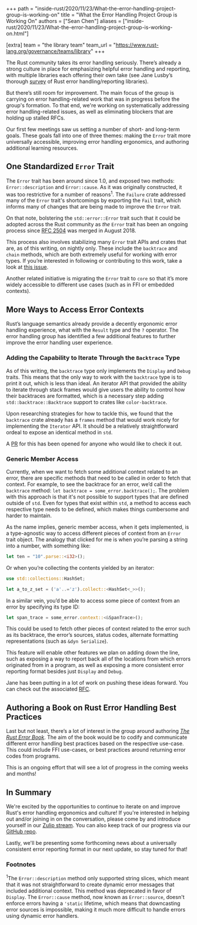 +++
path = "inside-rust/2020/11/23/What-the-error-handling-project-group-is-working-on"
title = "What the Error Handling Project Group is Working On"
authors = ["Sean Chen"]
aliases = ["inside-rust/2020/11/23/What-the-error-handling-project-group-is-working-on.html"]

[extra]
team = "the library team"
team_url = "https://www.rust-lang.org/governance/teams/library"
+++

The Rust community takes its error handling seriously. There’s already a strong culture in place for emphasizing helpful error handling and reporting, with multiple libraries each offering their own take (see Jane Lusby’s thorough [survey][error_ecosystem_vid] of Rust error handling/reporting libraries).

But there’s still room for improvement. The main focus of the group is carrying on error handling-related work that was in progress before the group's formation. To that end, we're working on systematically addressing error handling-related issues, as well as eliminating blockers that are holding up stalled RFCs.  

Our first few meetings saw us setting a number of short- and long-term goals. These goals fall into one of three themes: making the `Error` trait more universally accessible, improving error handling ergonomics, and authoring additional learning resources. 

## One Standardized `Error` Trait 

The `Error` trait has been around since 1.0, and exposed two methods: `Error::description` and `Error::cause`. As it was originally constructed, it was too restrictive for a number of reasons<sup>1</sup>. The `Failure` crate addressed many of the `Error` trait's shortcomings by exporting the `Fail` trait, which informs many of changes that are being made to improve the `Error` trait. 

On that note, bolstering the `std::error::Error` trait such that it could be adopted across the Rust community as _the_ `Error` trait has been an ongoing process since [RFC 2504][rfc2504] was merged in August 2018. 

This process also involves stabilizing many `Error` trait APIs and crates that are, as of this writing, on nightly only. These include the `backtrace` and `chain` methods, which are both extremely useful for working with error types. If you’re interested in following or contributing to this work, take a look at [this issue][core_error_issue].

Another related initiative is migrating the `Error` trait to `core` so that it’s more widely accessible to different use cases (such as in FFI or embedded contexts).

## More Ways to Access Error Contexts

Rust’s language semantics already provide a decently ergonomic error handling experience, what with the `Result` type and the `?` operator. The error handling group has identified a few additional features to further improve the error handling user experience. 

### Adding the Capability to Iterate Through the `Backtrace` Type

As of this writing, the `backtrace` type only implements the `Display` and `Debug` traits. This means that the only way to work with the `backtrace` type is to print it out, which is less than ideal. An iterator API that provided the ability to iterate through stack frames would give users the ability to control how their backtraces are formatted, which is a necessary step adding `std::backtrace::Backtrace` support to crates like `color-backtrace`.

Upon researching strategies for how to tackle this, we found that the `backtrace` crate already has a `frames` method that would work nicely for implementing the `Iterator` API. It should be a relatively straightforward ordeal to expose an identical method in `std`. 

A [PR][backtrace_frames_pr] for this has been opened for anyone who would like to check it out. 

### Generic Member Access

Currently, when we want to fetch some additional context related to an error, there are specific methods that need to be called in order to fetch that context. For example, to see the backtrace for an error, we’d call the `backtrace` method: `let backtrace = some_error.backtrace();`. The problem with this approach is that it's not possible to support types that are defined outside of `std`. Even for types that exist within `std`, a method to access each respective type needs to be defined, which makes things cumbersome and harder to maintain. 

As the name implies, generic member access, when it gets implemented, is a type-agnostic way to access different pieces of context from an `Error` trait object. The analogy that clicked for me is when you’re parsing a string into a number, with something like:

```rust
let ten = "10".parse::<i32>();
```

Or when you’re collecting the contents yielded by an iterator:

```rust
use std::collections::HashSet;

let a_to_z_set = ('a'..='z').collect::<HashSet<_>>();
```

In a similar vein, you’d be able to access some piece of context from an error by specifying its type ID:

```rust
let span_trace = some_error.context::<&SpanTrace>();
```

This could be used to fetch other pieces of context related to the error such as its backtrace, the error’s sources, status codes, alternate formatting representations (such as `&dyn Serialize`).

This feature will enable other features we plan on adding down the line, such as exposing a way to report back all of the locations from which errors originated from in a program, as well as exposing a more consistent error reporting format besides just `Display` and `Debug`. 

Jane has been putting in a lot of work on pushing these ideas forward. You can check out the associated [RFC][gma_rfc].

## Authoring a Book on Rust Error Handling Best Practices

Last but not least, there’s a lot of interest in the group around authoring [_The Rust Error Book_][error_book]. The aim of the book would be to codify and communicate different error handling best practices based on the respective use-case. This could include FFI use-cases, or best practices around returning error codes from programs.

This is an ongoing effort that will see a lot of progress in the coming weeks and months!

## In Summary

We're excited by the opportunities to continue to iterate on and improve Rust's error handling ergonomics and culture! If you're interested in helping out and/or joining in on the conversation, please come by and introduce yourself in our [Zulip stream][zulip]. You can also keep track of our progress via our [GitHub repo][peh_repo].

Lastly, we'll be presenting some forthcoming news about a universally consistent error reporting format in our next update, so stay tuned for that!

### Footnotes

<sup>1</sup>The `Error::description` method only supported string slices, which meant that it was not straightforward to create dynamic error messages that included additional context. This method was deprecated in favor of `Display`. The `Error::cause` method, now known as `Error::source`, doesn't enforce errors having a `'static` lifetime, which means that downcasting error sources is impossible, making it much more difficult to handle errors using dynamic error handlers.

[rfc2504]: https://github.com/rust-lang/rfcs/pull/2504
[core_error_issue]: https://github.com/rust-lang/project-error-handling/issues/3
[error_ecosystem_vid]: https://youtu.be/rAF8mLI0naQ
[gma_rfc]: https://github.com/rust-lang/rfcs/pull/2895
[zulip]: https://rust-lang.zulipchat.com/#narrow/stream/257204-project-error-handling
[peh_repo]: https://github.com/rust-lang/project-error-handling
[backtrace_frames_pr]: https://github.com/rust-lang/rust/pull/78299
[error_book]: https://github.com/rust-lang/project-error-handling/tree/master/the-rust-error-book
